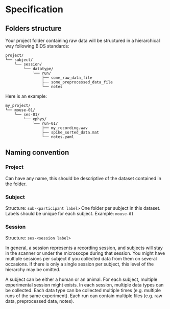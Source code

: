 # Specification
## Folders structure 
Your project folder containing raw data will be structured in a hierarchical way following BIDS standards:
```
project/
└── subject/
    └── session/
        └── datatype/
            └── run/
                ├── some_raw_data_file
                ├── some_preprocessed_data_file
                └── notes
```

Here is an example:
```
my_project/
└── mouse-01/
    └── ses-01/
        └── ephys/
            └── run-01/
                ├── my_recording.wav
                ├── spike_sorted_data.mat
                └── notes.yaml
```
## Naming convention

### Project
Can have any name, this should be descriptive of the dataset contained in the folder.

### Subject
Structure: `sub-<participant label>`
One folder per subject in this dataset. Labels should be unique for each subject.
Example: `mouse-01`

### Session
Structure: `ses-<session label>`

In general, a session represents a recording session, and subjects will stay in the scanner or under the microsocpe during that session. You might have multiple sessions per subject if you collected data from them on several occasions. If there is only a single session per subject, this level of the hierarchy may be omitted.




A subject can be either a human or an animal. For each subject, multiple experimental session might exists. 
In each session, multiple data types can be collected.
Each data type can be collected multiple times (e.g. multiple runs of the same experiment).
Each run can contain multiple files (e.g. raw data, preprocessed data, notes).
